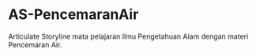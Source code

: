 # AS-PencemaranAir
Articulate Storyline mata pelajaran Ilmu Pengetahuan Alam dengan materi Pencemaran Air.
